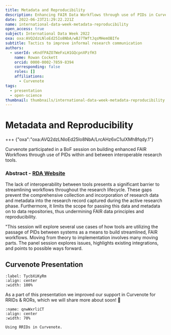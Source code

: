 ```yaml
---
title: Metadata and Reproducibility
description: Enhancing FAIR Data Workflows through use of PIDs in Curvenote and beyond.
date: 2022-06-23T21:29:22.221Z
name: international-data-week-metadata-reproducibility
open_access: true
subject: International Data Week 2022
oxa: oxa:AVQ2dzLNloEd25Io8NbA/wBJ7TWftJqsMHemOBIfe
subtitle: Tactics to improve informal research communication
authors:
  - userId: vKndfPAZO7WeFxLH1GQcpnXPzfH3
    name: Rowan Cockett
    orcid: 0000-0002-7859-8394
    corresponding: false
    roles: []
    affiliations:
      - Curvenote
tags:
  - presentation
  - open-science
thumbnail: thumbnails/international-data-week-metadata-reproducibility.png
---
```


# Metadata and Reproducibility

+++ {"oxa":"oxa:AVQ2dzLNloEd25Io8NbA/LrcAHz6xC1ulXMh8fqdy.1"}

Curvenote participated in a BoF session on building enhanced FAIR Workflows through use of PIDs within and between interoperable research tools.

### Abstract - [RDA Website](https://www.rd-alliance.org/building-enhanced-fair-workflows-through-use-pids-within-and-between-interoperable-research-tools)

The lack of interoperability between tools presents a significant barrier to streamlining workflows throughout the research lifecycle. These gaps prevent the comprehensive collection and incorporation of research data and metadata into the research record captured during the active research phase. Furthermore, it limits the scope for passing this data and metadata on to data repositories, thus undermining FAIR data principles and reproducibility.

"This session will explore several use cases of how tools are utilizing the passage of PIDs between systems as a means to build streamlined, FAIR workflows. Moving from theory to implementation involves many moving parts. The panel session explores issues, highlights existing integrations, and points to possible ways forward.

## Curvenote Presentation

```{iframe} https://www.youtube-nocookie.com/embed/Ax8rqFNP7BM
:label: TycbXiKyRm
:align: center
:width: 100%
```

As a part of this presentation we improved our support in Curvenote for RRIDs & RORs, which we will share more about soon! 🚀

```{figure} images/AVQ2dzLNloEd25Io8NbA-7ie9AGK0Ey0OwthySK7N-v1.gif
:name: qnwWxrliCT
:align: center
:width: 70%

Using RRIDs in Curvenote.
```
